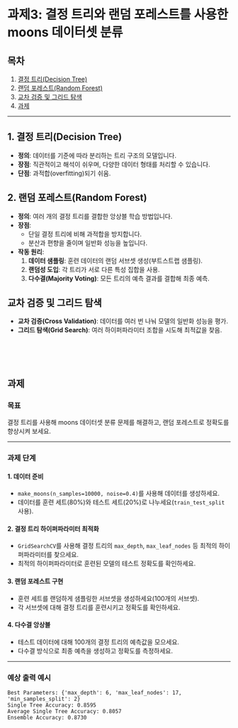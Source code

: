 # 과제3: 결정 트리와 랜덤 포레스트를 사용한 moons 데이터셋 분류

## 목차
1. [결정 트리(Decision Tree)](#결정-트리decision-tree)
2. [랜덤 포레스트(Random Forest)](#랜덤-포레스트random-forest)
3. [교차 검증 및 그리드 탐색](#교차-검증-및-그리드-탐색)
4. [과제](#과제)

---

## 1. 결정 트리(Decision Tree)
- **정의**: 데이터를 기준에 따라 분리하는 트리 구조의 모델입니다.
- **장점**: 직관적이고 해석이 쉬우며, 다양한 데이터 형태를 처리할 수 있습니다.
- **단점**: 과적합(overfitting)되기 쉬움.


## 2. 랜덤 포레스트(Random Forest)
- **정의**: 여러 개의 결정 트리를 결합한 앙상블 학습 방법입니다.
- **장점**:
  - 단일 결정 트리에 비해 과적합을 방지합니다.
  - 분산과 편향을 줄이며 일반화 성능을 높입니다.
- **작동 원리**:
  1. **데이터 샘플링**: 훈련 데이터의 랜덤 서브셋 생성(부트스트랩 샘플링).
  2. **랜덤성 도입**: 각 트리가 서로 다른 특성 집합을 사용.
  3. **다수결(Majority Voting)**: 모든 트리의 예측 결과를 결합해 최종 예측.


## 교차 검증 및 그리드 탐색
- **교차 검증(Cross Validation)**: 데이터를 여러 번 나눠 모델의 일반화 성능을 평가.
- **그리드 탐색(Grid Search)**: 여러 하이퍼파라미터 조합을 시도해 최적값을 찾음.

</br>
</br>
</br>

## 과제

### 목표
결정 트리를 사용해 moons 데이터셋 분류 문제를 해결하고, 랜덤 포레스트로 정확도를 향상시켜 보세요.

---

### 과제 단계

#### 1. 데이터 준비
- `make_moons(n_samples=10000, noise=0.4)`를 사용해 데이터를 생성하세요.
- 데이터를 훈련 세트(80%)와 테스트 세트(20%)로 나누세요(`train_test_split` 사용).

#### 2. 결정 트리 하이퍼파라미터 최적화
- `GridSearchCV`를 사용해 결정 트리의 `max_depth`, `max_leaf_nodes` 등 최적의 하이퍼파라미터를 찾으세요.
- 최적의 하이퍼파라미터로 훈련된 모델의 테스트 정확도를 확인하세요.

#### 3. 랜덤 포레스트 구현
- 훈련 세트를 랜덤하게 샘플링한 서브셋을 생성하세요(100개의 서브셋).
- 각 서브셋에 대해 결정 트리를 훈련시키고 정확도를 확인하세요.

#### 4. 다수결 앙상블
- 테스트 데이터에 대해 100개의 결정 트리의 예측값을 모으세요.
- 다수결 방식으로 최종 예측을 생성하고 정확도를 측정하세요.

---

### 예상 출력 예시
```plaintext
Best Parameters: {'max_depth': 6, 'max_leaf_nodes': 17, 'min_samples_split': 2}
Single Tree Accuracy: 0.8595
Average Single Tree Accuracy: 0.8057
Ensemble Accuracy: 0.8730